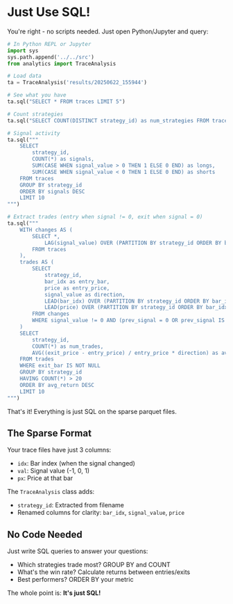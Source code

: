 # Just Use SQL!

You're right - no scripts needed. Just open Python/Jupyter and query:

```python
# In Python REPL or Jupyter
import sys
sys.path.append('../../src')
from analytics import TraceAnalysis

# Load data
ta = TraceAnalysis('results/20250622_155944')

# See what you have
ta.sql("SELECT * FROM traces LIMIT 5")

# Count strategies
ta.sql("SELECT COUNT(DISTINCT strategy_id) as num_strategies FROM traces")

# Signal activity
ta.sql("""
    SELECT 
        strategy_id,
        COUNT(*) as signals,
        SUM(CASE WHEN signal_value > 0 THEN 1 ELSE 0 END) as longs,
        SUM(CASE WHEN signal_value < 0 THEN 1 ELSE 0 END) as shorts
    FROM traces
    GROUP BY strategy_id
    ORDER BY signals DESC
    LIMIT 10
""")

# Extract trades (entry when signal != 0, exit when signal = 0)
ta.sql("""
    WITH changes AS (
        SELECT *,
            LAG(signal_value) OVER (PARTITION BY strategy_id ORDER BY bar_idx) as prev_signal
        FROM traces
    ),
    trades AS (
        SELECT 
            strategy_id,
            bar_idx as entry_bar,
            price as entry_price,
            signal_value as direction,
            LEAD(bar_idx) OVER (PARTITION BY strategy_id ORDER BY bar_idx) as exit_bar,
            LEAD(price) OVER (PARTITION BY strategy_id ORDER BY bar_idx) as exit_price
        FROM changes
        WHERE signal_value != 0 AND (prev_signal = 0 OR prev_signal IS NULL)
    )
    SELECT 
        strategy_id,
        COUNT(*) as num_trades,
        AVG((exit_price - entry_price) / entry_price * direction) as avg_return
    FROM trades
    WHERE exit_bar IS NOT NULL
    GROUP BY strategy_id
    HAVING COUNT(*) > 20
    ORDER BY avg_return DESC
    LIMIT 10
""")
```

That's it! Everything is just SQL on the sparse parquet files.

## The Sparse Format

Your trace files have just 3 columns:
- `idx`: Bar index (when the signal changed)
- `val`: Signal value (-1, 0, 1)
- `px`: Price at that bar

The `TraceAnalysis` class adds:
- `strategy_id`: Extracted from filename
- Renamed columns for clarity: `bar_idx`, `signal_value`, `price`

## No Code Needed

Just write SQL queries to answer your questions:
- Which strategies trade most? GROUP BY and COUNT
- What's the win rate? Calculate returns between entries/exits
- Best performers? ORDER BY your metric

The whole point is: **It's just SQL!**